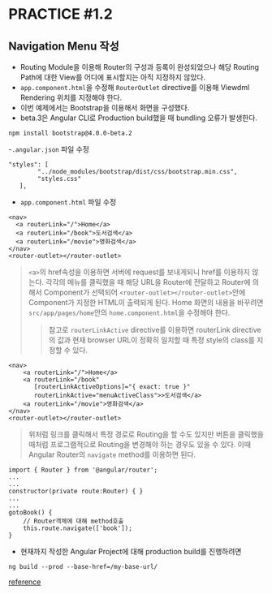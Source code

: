 # PRACTICE #1.2

## Navigation Menu 작성
- Routing Module을 이용해 Router의 구성과 등록이 완성되었으나 해당 Routing Path에 대한 View를 어디에 표시할지는 아직 지정하지 않았다.
- `app.component.html`을 수정해 `RouterOutlet` directive를 이용해 Viewdml Rendering 위치를 지정해야 한다.
- 이번 예제에서는 Bootstrap을 이용해서 화면을 구성했다.
- beta.3은 Angular CLI로 Production build했을 때 bundling 오류가 발생한다.
```
npm install bootstrap@4.0.0-beta.2
```
-`.angular.json` 파일 수정
```
"styles": [
        "../node_modules/bootstrap/dist/css/bootstrap.min.css",
        "styles.css"
   ],
```
- `app.component.html` 파일 수정
```
<nav>
  <a routerLink="/">Home</a>
  <a routerLink="/book">도서검색</a>
  <a routerLink="/movie">영화검색</a>
</nav>
<router-outlet></router-outlet>
```
>`<a>`의 href속성을 이용하면 서버에 request를 보내게되니 href를 이용하지 않는다. 각각의 메뉴를 클릭했을 때 해당 URL을 Router에 전달하고 Router에 의해서 Component가 선택되어 `<router-outlet></router-outlet>`안에 Component가 지정한 HTML이 출력되게 된다. Home 화면의 내용을 바꾸려면 `src/app/pages/home`안의 `home.component.html`을 수정해야 한다.<br>
>> 참고로 `routerLinkActive` directive를 이용하면 routerLink directive의 값과 현재 browser URL이 정확히 일치할 때 특정 style의 class를 지정할 수 있다.
```
<nav>
    <a routerLink="/">Home</a>
    <a routerLink="/book"
       [routerLinkActiveOptions]="{ exact: true }"
       routerLinkActive="menuActiveClass">>도서검색</a>
    <a routerLink="/movie">영화검색</a>
</nav>
<router-outlet></router-outlet>
``` 
> 위처럼 링크를 클릭해서 특정 경로로 Routing을 할 수도 있지만 버튼을 클릭했을 때처럼 프로그램적으로 Routing을 변경해야 하는 경우도 있을 수 있다. 이때 Angular Router의 `navigate` method를 이용하면 된다.
```
import { Router } from '@angular/router';
...
...
constructor(private route:Router) { }
...
...
gotoBook() {
    // Router객체에 대해 method호출
    this.route.navigate(['book']);
}
```
- 현재까지 작성한 Angular Project에 대해 production build를 진행하려면
```
ng build --prod --base-href=/my-base-url/
```
[reference](https://moon9342.github.io/angular-lecture-exercise-1)